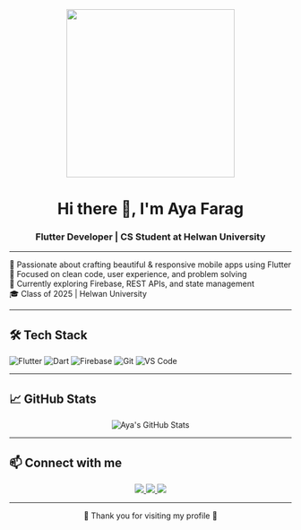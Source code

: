 <div id="header" align="center">
  <img src="https://media1.giphy.com/media/v1.Y2lkPTc5MGI3NjExNGZwd24zd2NxcGE0MTZmcXFwNWZ3ZGUzODlibW4zeXNqNWN6NnNuNCZlcD12MV9pbnRlcm5hbF9naWZfYnlfaWQmY3Q9cw/kBrSH5C4ps9nyNDo4S/giphy.gif" width="300"/>
</div>
<h1 align="center">Hi there 👋, I'm Aya Farag</h1>
<h3 align="center">Flutter Developer | CS Student at Helwan University</h3>

---

🚀 Passionate about crafting beautiful & responsive mobile apps using Flutter  
🎯 Focused on clean code, user experience, and problem solving  
🌱 Currently exploring Firebase, REST APIs, and state management  
🎓 Class of 2025 | Helwan University  

---

## 🛠️ Tech Stack

![Flutter](https://img.shields.io/badge/-Flutter-02569B?style=for-the-badge&logo=flutter&logoColor=white)
![Dart](https://img.shields.io/badge/-Dart-0175C2?style=for-the-badge&logo=dart&logoColor=white)
![Firebase](https://img.shields.io/badge/-Firebase-FFCA28?style=for-the-badge&logo=firebase&logoColor=black)
![Git](https://img.shields.io/badge/-Git-F05032?style=for-the-badge&logo=git&logoColor=white)
![VS Code](https://img.shields.io/badge/-VS%20Code-007ACC?style=for-the-badge&logo=visual-studio-code&logoColor=white)

---

## 📈 GitHub Stats

<p align="center">
  <img src="https://github-readme-stats.vercel.app/api?username=ayafarag701&show_icons=true&theme=tokyonight" alt="Aya's GitHub Stats" />
</p>

---

## 📫 Connect with me

<p align="center">
  <a href="mailto:ayafarag701@gmail.com">
    <img src="https://img.shields.io/badge/-Gmail-D14836?style=for-the-badge&logo=gmail&logoColor=white" />
  </a>
  <a href="https://www.linkedin.com/in/aya-farag-767b65264/">
    <img src="https://img.shields.io/badge/-LinkedIn-0A66C2?style=for-the-badge&logo=linkedin&logoColor=white" />
  </a>
  <a href="https://github.com/ayafarag701">
    <img src="https://img.shields.io/badge/-GitHub-181717?style=for-the-badge&logo=github&logoColor=white" />
  </a>
</p>

---

<p align="center">💙 Thank you for visiting my profile 💙</p>
